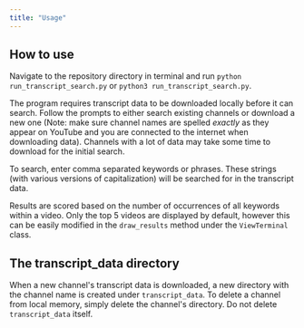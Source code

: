 ```yaml
---
title: "Usage"
---
```


## How to use

Navigate to the repository directory in terminal and run
`python run_transcript_search.py` or `python3 run_transcript_search.py`.

The program requires transcript data to be downloaded locally before it can search. Follow the prompts to either search existing channels or download a new one (Note: make sure channel names are spelled *exactly* as they appear on YouTube and you are connected to the internet when downloading data). Channels with a lot of data may take some time to download for the initial search.

To search, enter comma separated keywords or phrases. These strings (with various versions of capitalization) will be searched for in the transcript data.

Results are scored based on the number of occurrences of all keywords within a video. Only the top 5 videos are displayed by default, however this can be easily modified in the `draw_results` method under the `ViewTerminal` class.

## The transcript_data directory
When a new channel's transcript data is downloaded, a new directory with the channel name is created under `transcript_data`. To delete a channel from local memory, simply delete the channel's directory. Do not delete `transcript_data` itself. 
